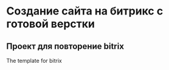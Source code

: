 # Создание сайта на битрикс с готовой верстки
## Проект для повторение bitrix
The template for bitrix
